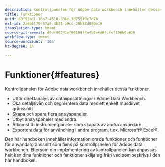 ```yaml
---
description: Kontrollpanelen för Adobe data workbench innehåller dessa funktioner.
title: Funktioner
uuid: 89f52af1-10a7-4510-838e-3b759f9c7d7b
exl-id: 2a6bb179-67a0-4b21-a9cc-20b53d960e39
translation-type: tm+mt
source-git-commit: d9df90242ef96188f4e4b5e6d04cfef196b0a628
workflow-type: tm+mt
source-wordcount: '105'
ht-degree: 1%

---
```


# Funktioner{#features}

Kontrollpanelen för Adobe data workbench innehåller dessa funktioner.

* Utför direktanalys av datauppsättningar i Adobe Data Workbench.
* Öka detaljnivån och segmentera data med ett enkelt musdrivet gränssnitt.
* Skapa och spara flera analyspaneler.
* Utbyt analyspaneler med andra.
* Åtkomst till instrumentpaneler som skapats av andra användare.
* Exportera data för användning i andra program, t.ex. Microsoft® Excel®.

Den här handboken innehåller information om de funktioner och funktioner för användargränssnitt som finns på kontrollpanelen för Adobe data workbench. Eftersom din implementering av kontrollpanelen kan anpassas helt kan dina funktioner och funktioner skilja sig från vad som beskrivs i den här handboken.
